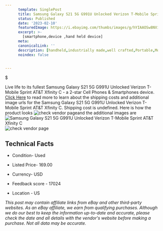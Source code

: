 ```yaml
---
      template: SinglePost
      title: Samsung Galaxy S21 5G G991U Unlocked Verizon T-Mobile Sprint AT&T Xfinity C
      status: Published
      date: '2023-02-10'
      featuredImage: https://i.ebayimg.com/thumbs/images/g/hYIAAOSw8NVir2rv/s-l225.jpg
      excerpt: >-
        [smartphone,device ,hand held device]
      meta:
      canonicalLink: ''
      description: [handheld,industrially made,well crafted,Portable,Mobile,Compact,Convenient,Lightweight,Maneuverable,Man-portable,Miniature,Carriable,Hand-held,Light,Holdable,Transportable,Mobile device,Pocket-sized,On-the-go,Wireless,Cordless,Compact size,Convenient size, smartphone,device ,hand held device]
      noindex: false
        
        
---
```

$

Live life to its fullest Samsung Galaxy S21 5G G991U Unlocked Verizon T-Mobile Sprint AT&T Xfinity C - a 2-star Cell Phones & Smartphones device. [Click Here](https://www.ebay.com/itm/195179260824?hash=item2d71972b98%3Ag%3AhYIAAOSw8NVir2rv&mkevt=1&mkcid=1&mkrid=711-53200-19255-0&campid=%253CePNCampaignId%253E&customid=%253CreferenceId%253E&toolid=10049) to read more to learn about the shipping costs and additional image urls for the Samsung Galaxy S21 5G G991U Unlocked Verizon T-Mobile Sprint AT&T Xfinity C. Shipping cost is undefined. Here is how the product looks ![check vendor page](https://i.ebayimg.com/thumbs/images/g/hYIAAOSw8NVir2rv/s-l225.jpg)and the additional images are![Samsung Galaxy S21 5G G991U Unlocked Verizon T-Mobile Sprint AT&T Xfinity C](https://i.ebayimg.com/images/g/hYIAAOSw8NVir2rv/s-l960.jpg)![check vendor page]()



 ## Technical Facts 



     
      

 - Condition- Used 


      

 - Listed Price- 169.00 


      

 - Currency- USD 


      

 - Feedback score - 17024 


      

 - Location - US 


      
      

 *_This post may contain affiliate links from eBay and other third-party websites. As an eBay affiliate, we earn from qualifying purchases. Although we do our best to keep the information up-to-date and accurate, please check the date and all details with the vendor's website before making a purchase. Not all data may be accurate._*






